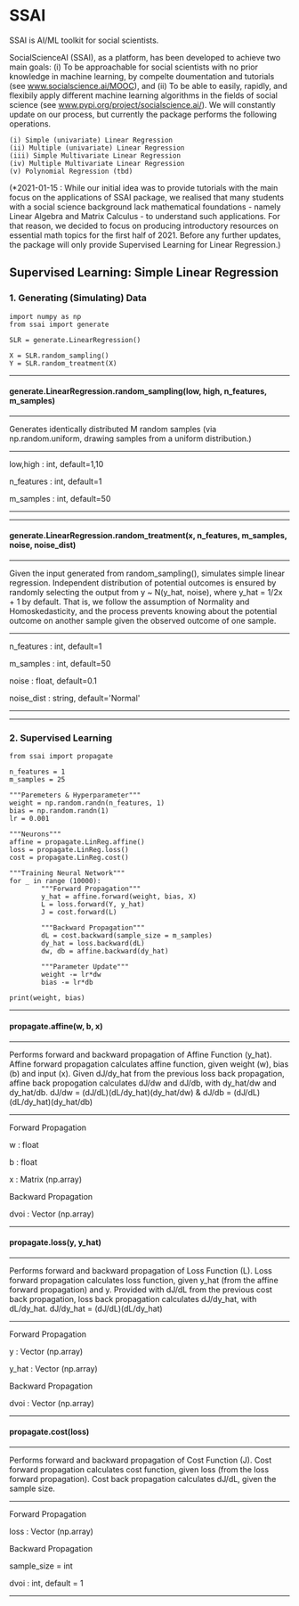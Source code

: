 # SSAI

SSAI is AI/ML toolkit for social scientists. 

SocialScienceAI (SSAI), as a platform, has been developed to achieve two main goals: (i) To be approachable for social scientists with no prior knowledge in machine learning, by compelte doumentation and tutorials (see www.socialscience.ai/MOOC), and (ii) To be able to easily, rapidly, and flexibily apply different machine learning algorithms in the fields of social science (see www.pypi.org/project/socialscience.ai/). We will constantly update on our process, but currently the package performs the following operations.  

    (i) Simple (univariate) Linear Regression
    (ii) Multiple (univariate) Linear Regression 
    (iii) Simple Multivariate Linear Regression 
    (iv) Multiple Multivariate Linear Regression  
    (v) Polynomial Regression (tbd) 

(*2021-01-15 : While our initial idea was to provide tutorials with the main focus on the applications of SSAI package, we realised that many students with a social science background lack mathematical foundations - namely Linear Algebra and Matrix Calculus - to understand such applications. For that reason, we decided to focus on producing introductory resources on essential math topics for the first half of 2021. Before any further updates, the package will only provide Supervised Learning for Linear Regression.)

## Supervised Learning: Simple Linear Regression

### 1. Generating (Simulating) Data 


```
import numpy as np 
from ssai import generate 

SLR = generate.LinearRegression()

X = SLR.random_sampling()
Y = SLR.random_treatment(X)
```

--------------
#### generate.LinearRegression.random_sampling(low, high, n_features, m_samples)
--------------

Generates identically distributed M random samples (via np.random.uniform, drawing samples from a uniform distribution.)

--------------

low,high : int, default=1,10

n_features : int, default=1

m_samples : int, default=50

--------------

--------------
#### generate.LinearRegression.random_treatment(x, n_features, m_samples, noise, noise_dist)
--------------

Given the input generated from random_sampling(), simulates simple linear regression. Independent distribution of potential outcomes is ensured by randomly selecting the output from y ~ N(y_hat, noise), where y_hat = 1/2x + 1 by default. That is, we follow the assumption of Normality and Homoskedasticity, and the process prevents knowing about the potential outcome on another sample given the observed outcome of one sample. 

--------------

n_features : int, default=1

m_samples : int, default=50

noise : float, default=0.1

noise_dist : string, default='Normal'

--------------

--------------
### 2. Supervised Learning  

```
from ssai import propagate 

n_features = 1 
m_samples = 25

"""Paremeters & Hyperparameter"""
weight = np.random.randn(n_features, 1)
bias = np.random.randn(1) 
lr = 0.001 

"""Neurons"""
affine = propagate.LinReg.affine()
loss = propagate.LinReg.loss()
cost = propagate.LinReg.cost()

"""Training Neural Network"""
for _ in range (10000): 
        """Forward Propagation"""
        y_hat = affine.forward(weight, bias, X) 
        L = loss.forward(Y, y_hat) 
        J = cost.forward(L) 
        
        """Backward Propagation"""
        dL = cost.backward(sample_size = m_samples)
        dy_hat = loss.backward(dL)
        dw, db = affine.backward(dy_hat) 
        
        """Parameter Update"""
        weight -= lr*dw 
        bias -= lr*db     

print(weight, bias) 
```
--------------
#### propagate.affine(w, b, x) 
--------------

Performs forward and backward propagation of Affine Function (y_hat). Affine forward propagation calculates affine function, given weight (w), bias (b) and input (x). Given dJ/dy_hat from the previous loss back propagation, affine back propogation calculates dJ/dw and dJ/db, with dy_hat/dw and dy_hat/db. dJ/dw = (dJ/dL)(dL/dy_hat)(dy_hat/dw) & dJ/db = (dJ/dL)(dL/dy_hat)(dy_hat/db)  

--------------

Forward Propagation

w : float 

b : float

x : Matrix (np.array) 


Backward Propagation  

dvoi : Vector (np.array)  

--------------
#### propagate.loss(y, y_hat) 
--------------

Performs forward and backward propagation of Loss Function (L). Loss forward propagation calculates loss function, given y_hat (from the affine forward propagation) and y. Provided with dJ/dL from the previous cost back propagation, loss back propagation calculates dJ/dy_hat, with dL/dy_hat. dJ/dy_hat = (dJ/dL)(dL/dy_hat)  

--------------

Forward Propagation

y : Vector (np.array)  

y_hat : Vector (np.array)  


Backward Propagation  

dvoi : Vector (np.array)  

--------------
#### propagate.cost(loss) 
--------------

Performs forward and backward propagation of Cost Function (J). Cost forward propagation calculates cost function, given loss (from the loss forward propagation). Cost back propagation calculates dJ/dL, given the sample size. 

--------------

Forward Propagation

loss : Vector (np.array)


Backward Propagation  

sample_size = int 

dvoi : int, default = 1  

--------------
